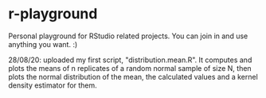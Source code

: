 # r-playground
Personal playground for RStudio related projects. You can join in and use anything you want. :)

28/08/20: uploaded my first script, "distribution.mean.R". It computes and plots the means of n replicates of a random normal sample of size N, then plots the normal distribution of the mean, the calculated values and a kernel density estimator for them.
